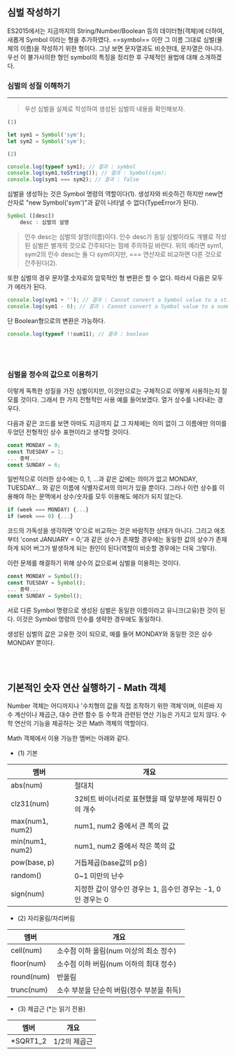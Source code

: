## 심벌 작성하기
ES2015에서는 지금까지의 String/Number/Boolean 등의 데이터형(객체)에 더하여, 새롭게 Symbol 이라는 형을 추가하였다. ==symbol== 이란 그 이름 그대로 심벌(물체의 이름)을 작성하기 위한 형이다. 그냥 보면 문자열과도 비슷한데, 문자열은 아니다. 우선 이 불가사의한 형인 symbol의 특징을 정리한 후 구체적인 용법에 대해 소개하겠다.

### 심벌의 성질 이해하기
---
> 우선 심벌을 실제로 작성하여 생성된 심벌의 내용을 확인해보자.

```javascript
(1)

let sym1 = Symbol('sym');
let sym2 = Symbol('sym');

(2)

console.log(typeof sym1); // 결과 : symbol
console.log(sym1,toString()); // 결과 : Symbol(sym);
console.log(sym1 === sym2); // 결과 : false
```

심벌을 생성하는 것은 Symbol 명령의 역할이다(1). 생성자와 비슷하긴 하지만 new연산자로 "new Symbol('sym')"과 같이 나타낼 수 없다(TypeError가 된다).

```javascript
Symbol ([desc])
	desc : 심벌의 설명
```
> 인수 desc는 심벌의 설멍(이름)이다. 인수 desc가 동일 심벌이라도 개별로 작성된 심벌은 별개의 것으로 간주되다는 점에 주의하길 바란다. 위의 예라면 sym1, sym2의 인수 desc는 둘 다 sym이지만, === 연산자로 비교하면 다른 것으로 간주된다(2).<br/>

또한 심벌의 경우 문자열.숫자로의 암묵적인 형 변환은 할 수 없다. 따라서 다음은 모두가 에러가 된다.

```javascript
console.log(sym1 + ''); // 결과 : Cannot convert a Symbol value to a string
console.log(sym1 - 0); // 결과 : Cannot convert a Symbol value to a number
```

단 Boolean형으로의 변환은 가능하다.

```javascript
console.log(typeof !!sum11); // 결과 : boolean
```

<br/><br/>

### 심벌을 정수의 값으로 이용하기
이렇게 독특한 성질을 가진 심벌이지만, 이것만으로는 구체적으로 어떻게 사용하는지 잘 모를 것이다. 그래서 한 가지 전형적인 사용 예를 들어보겠다. 열거 상수를 나타내는 경우다.

다음과 같은 코드를 보면 아마도 지금까지 값 그 자체에는 의미 없이 그 이름에만 의미를 두었던 전형적인 상수 표현이라고 생각할 것이다.

```javascript
const MONDAY = 0;
const TUESDAY = 1;
... 중략...
const SUNDAY = 6;
```

일반적으로 이러한 상수에는 0, 1, ...과 같은 값에는 의미가 없고 MONDAY, TUESDAY... 와 같은 이름에 식별자로서의 의미가 있을 뿐이다. 그러나 이런 상수를 이용해야 하는 문맥에서 상수/숫자를 모두 이용해도 에러가 되지 않는다.

```javascript
if (week === MONDAY) {...}
if (week === 0) {...}
```

코드의 가독성을 생각하면 '0'으로 비교하는 것은 바람직한 상태가 아니다. 그리고 애초부터 'const JANUARY = 0;'과 같은 상수가 존재할 경우에는 동일한 값의 상수가 존재하게 되어 버그가 발생하게 되는 원인이 된다(역할이 비슷할 경우에는 더욱 그렇다).

이런 문제를 해결하기 위해 상수의 값으로써 심벌을 이용하는 것이다.

```javascript
const MONDAY = Symbol();
const TUESDAY = Symbol();
... 중략...
const SUNDAY = Symbol();
```

서로 다른 Symbol 명령으로 생성된 심벌은 동일한 이름이라고 유니크(고유)한 것이 된다. 이것은 Symbol 명령의 인수를 생략한 경우에도 동일하다. 

생성된 심벌의 값은 고유한 것이 되므로, 예를 들어 MONDAY와 동일한 것은 상수 MONDAY 뿐이다.

<br/><br/>

## 기본적인 숫자 연산 실행하기 - Math 객체
Number 객체는 어디까지나 '수치형의 값을 직접 조작하기 위한 객체'이며, 이른바 지수 계산이나 제곱근, 대수 관련 함수 등 수학과 관련된 연산 기능은 가지고 있지 않다. 수학 연산의 기능을 제공하는 것은 Math 객체의 역할이다.

Math 객체에서 이용 가능한 멤버는 아래와 같다.


- (1) 기본

| 멤버 | 개요 |
|----|-----|
| abs(num) | 절대치 |
| clz31(num) | 32비트 바이너리로 표현했을 때 앞부분에 채워진 0의 개수 |
| max(num1, num2) | num1, num2 중에서 큰 쪽의 값 |
| min(num1, num2) | num1, num2 중에서 작은 쪽의 값 |
| pow(base, p) | 거듭제곱(base값의 p승) |
| random() | 0~1 미만의 난수 |
| sign(num) | 지정한 값이 양수인 경우는 1, 음수인 경우는 -1, 0인 경우는 0 |


- (2) 자리올림/자리버림

| 멤버 | 개요 |
|----|-----|
| cell(num) | 소수점 이하 올림(num 이상의 최소 정수) |
| floor(num) | 소수점 이하 버림(num 이하의 최대 정수) |
| round(num) | 반올림 |
| trunc(num) | 소수 부분을 단순히 버림(정수 부분을 취득) |

- (3) 제곱근 (*는 읽기 전용)

| 멤버 | 개요 |
|----|-----|
| *SQRT1_2 | 1/2의 제곱근 |
